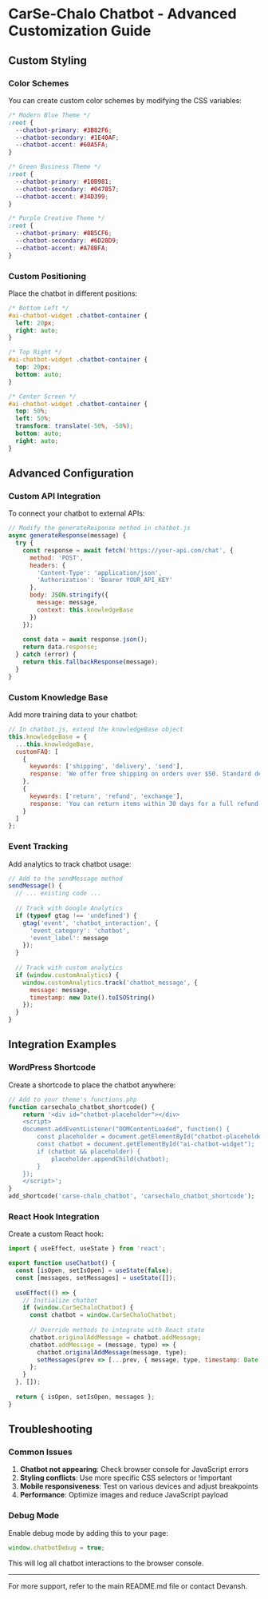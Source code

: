 # CarSe-Chalo Chatbot - Advanced Customization Guide

## Custom Styling

### Color Schemes
You can create custom color schemes by modifying the CSS variables:

```css
/* Modern Blue Theme */
:root {
  --chatbot-primary: #3B82F6;
  --chatbot-secondary: #1E40AF;
  --chatbot-accent: #60A5FA;
}

/* Green Business Theme */
:root {
  --chatbot-primary: #10B981;
  --chatbot-secondary: #047857;
  --chatbot-accent: #34D399;
}

/* Purple Creative Theme */
:root {
  --chatbot-primary: #8B5CF6;
  --chatbot-secondary: #6D28D9;
  --chatbot-accent: #A78BFA;
}
```

### Custom Positioning
Place the chatbot in different positions:

```css
/* Bottom Left */
#ai-chatbot-widget .chatbot-container {
  left: 20px;
  right: auto;
}

/* Top Right */
#ai-chatbot-widget .chatbot-container {
  top: 20px;
  bottom: auto;
}

/* Center Screen */
#ai-chatbot-widget .chatbot-container {
  top: 50%;
  left: 50%;
  transform: translate(-50%, -50%);
  bottom: auto;
  right: auto;
}
```

## Advanced Configuration

### Custom API Integration
To connect your chatbot to external APIs:

```javascript
// Modify the generateResponse method in chatbot.js
async generateResponse(message) {
  try {
    const response = await fetch('https://your-api.com/chat', {
      method: 'POST',
      headers: {
        'Content-Type': 'application/json',
        'Authorization': 'Bearer YOUR_API_KEY'
      },
      body: JSON.stringify({
        message: message,
        context: this.knowledgeBase
      })
    });
    
    const data = await response.json();
    return data.response;
  } catch (error) {
    return this.fallbackResponse(message);
  }
}
```

### Custom Knowledge Base
Add more training data to your chatbot:

```javascript
// In chatbot.js, extend the knowledgeBase object
this.knowledgeBase = {
  ...this.knowledgeBase,
  customFAQ: [
    {
      keywords: ['shipping', 'delivery', 'send'],
      response: 'We offer free shipping on orders over $50. Standard delivery takes 3-5 business days.'
    },
    {
      keywords: ['return', 'refund', 'exchange'],
      response: 'You can return items within 30 days for a full refund. Visit our returns page for more details.'
    }
  ]
};
```

### Event Tracking
Add analytics to track chatbot usage:

```javascript
// Add to the sendMessage method
sendMessage() {
  // ... existing code ...
  
  // Track with Google Analytics
  if (typeof gtag !== 'undefined') {
    gtag('event', 'chatbot_interaction', {
      'event_category': 'chatbot',
      'event_label': message
    });
  }
  
  // Track with custom analytics
  if (window.customAnalytics) {
    window.customAnalytics.track('chatbot_message', {
      message: message,
      timestamp: new Date().toISOString()
    });
  }
}
```

## Integration Examples

### WordPress Shortcode
Create a shortcode to place the chatbot anywhere:

```php
// Add to your theme's functions.php
function carsechalo_chatbot_shortcode() {
    return '<div id="chatbot-placeholder"></div>
    <script>
    document.addEventListener("DOMContentLoaded", function() {
        const placeholder = document.getElementById("chatbot-placeholder");
        const chatbot = document.getElementById("ai-chatbot-widget");
        if (chatbot && placeholder) {
            placeholder.appendChild(chatbot);
        }
    });
    </script>';
}
add_shortcode('carse-chalo_chatbot', 'carsechalo_chatbot_shortcode');
```

### React Hook Integration
Create a custom React hook:

```jsx
import { useEffect, useState } from 'react';

export function useChatbot() {
  const [isOpen, setIsOpen] = useState(false);
  const [messages, setMessages] = useState([]);
  
  useEffect(() => {
    // Initialize chatbot
    if (window.CarSeChaloChatbot) {
      const chatbot = window.CarSeChaloChatbot;
      
      // Override methods to integrate with React state
      chatbot.originalAddMessage = chatbot.addMessage;
      chatbot.addMessage = (message, type) => {
        chatbot.originalAddMessage(message, type);
        setMessages(prev => [...prev, { message, type, timestamp: Date.now() }]);
      };
    }
  }, []);
  
  return { isOpen, setIsOpen, messages };
}
```

## Troubleshooting

### Common Issues

1. **Chatbot not appearing**: Check browser console for JavaScript errors
2. **Styling conflicts**: Use more specific CSS selectors or !important
3. **Mobile responsiveness**: Test on various devices and adjust breakpoints
4. **Performance**: Optimize images and reduce JavaScript payload

### Debug Mode
Enable debug mode by adding this to your page:

```javascript
window.chatbotDebug = true;
```

This will log all chatbot interactions to the browser console.

---

For more support, refer to the main README.md file or contact Devansh.